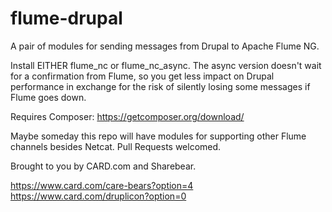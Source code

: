 flume-drupal
============

A pair of modules for sending messages from Drupal to Apache Flume NG.

Install EITHER flume_nc or flume_nc_async. The async version doesn't wait for a
confirmation from Flume, so you get less impact on Drupal performance in
exchange for the risk of silently losing some messages if Flume goes down.

Requires Composer:  https://getcomposer.org/download/

Maybe someday this repo will have modules for supporting other Flume channels
besides Netcat. Pull Requests welcomed.

Brought to you by CARD.com and Sharebear.

https://www.card.com/care-bears?option=4
https://www.card.com/druplicon?option=0
